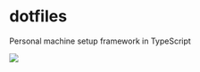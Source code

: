 # dotfiles

Personal machine setup framework in TypeScript

![](https://media.giphy.com/media/1ybnh8CsoWoko/giphy.gif)